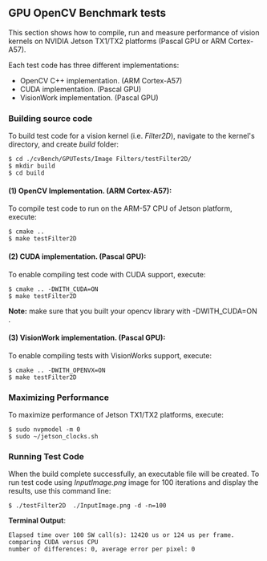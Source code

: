 ## GPU OpenCV Benchmark tests
 
This section shows how to compile, run and measure performance of vision kernels on NVIDIA Jetson TX1/TX2 platforms (Pascal GPU or ARM Cortex-A57). 

Each test code has three different implementations:
 * OpenCV C++ implementation. (ARM Cortex-A57)
 * CUDA implementation. (Pascal GPU)
 * VisionWork implementation. (Pascal GPU)
 
### Building source code

To build test code for a vision kernel (i.e. *Filter2D*), navigate to the kernel's directory, and create *build* folder:

```commandline
$ cd ./cvBench/GPUTests/Image Filters/testFilter2D/ 
$ mkdir build  
$ cd build 
```

#### (1) OpenCV Implementation. (ARM Cortex-A57):

To compile test code to run on the ARM-57 CPU of Jetson platform, execute:

```commandline
$ cmake ..  
$ make testFilter2D  
```
#### (2) CUDA implementation. (Pascal GPU):

To enable compiling test code with CUDA support, execute:

```commandline
$ cmake .. -DWITH_CUDA=ON
$ make testFilter2D  
``` 
**Note:** make sure that you built your opencv library with -DWITH_CUDA=ON .

#### (3) VisionWork implementation. (Pascal GPU):

To enable compiling tests with VisionWorks support, execute:

```commandline
$ cmake .. -DWITH_OPENVX=ON
$ make testFilter2D  
```

### Maximizing Performance

To maximize performance of Jetson TX1/TX2 platforms, execute: 

```commandline
$ sudo nvpmodel -m 0 
$ sudo ~/jetson_clocks.sh 
```
 
### Running Test Code 

When the build complete successfully, an executable file will be created. To run test code using  *InputImage.png* image for 100 iterations and display the results, use this command line:

```commandline
$ ./testFilter2D  ./InputImage.png -d -n=100
```

__Terminal Output__:

```commandline
Elapsed time over 100 SW call(s): 12420 us or 124 us per frame.
comparing CUDA versus CPU  
number of differences: 0, average error per pixel: 0
```





